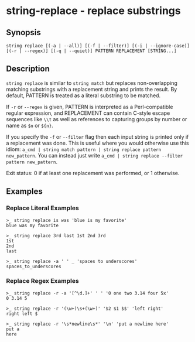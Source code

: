 # string-replace - replace substrings

## Synopsis

<!-- BEGIN SYNOPSIS -->
```
string replace [(-a | --all)] [(-f | --filter)] [(-i | --ignore-case)] [(-r | --regex)] [(-q | --quiet)] PATTERN REPLACEMENT [STRING...]
```

<!-- END SYNOPSIS -->
## Description

<!-- BEGIN DESCRIPTION -->
`string replace` is similar to `string match` but replaces non-overlapping matching substrings with a replacement string and prints the result. By default, PATTERN is treated as a literal substring to be matched.

If `-r` or `--regex` is given, PATTERN is interpreted as a Perl-compatible regular expression, and REPLACEMENT can contain C-style escape sequences like `\\t` as well as references to capturing groups by number or name as `$n` or `${n}`.

If you specify the `-f` or `--filter` flag then each input string is printed only if a replacement was done. This is useful where you would otherwise use this idiom: `a_cmd | string match pattern | string replace pattern new_pattern`. You can instead just write `a_cmd | string replace --filter pattern new_pattern`.

Exit status: 0 if at least one replacement was performed, or 1 otherwise.

<!-- END DESCRIPTION -->
## Examples

<!-- BEGIN EXAMPLES -->
### Replace Literal Examples

```
>_ string replace is was 'blue is my favorite'
blue was my favorite

>_ string replace 3rd last 1st 2nd 3rd
1st
2nd
last

>_ string replace -a ' ' _ 'spaces to underscores'
spaces_to_underscores
```

### Replace Regex Examples

```
>_ string replace -r -a '[^\d.]+' ' ' '0 one two 3.14 four 5x'
0 3.14 5

>_ string replace -r '(\w+)\s+(\w+)' '$2 $1 $$' 'left right'
right left $

>_ string replace -r '\s*newline\s*' '\n' 'put a newline here'
put a
here
```

<!-- END EXAMPLES -->
